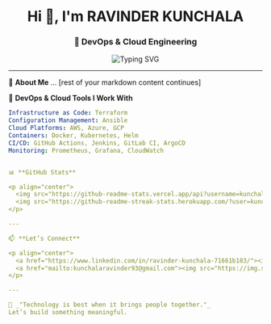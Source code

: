 <!-- ✅ DO NOT wrap the HTML in triple backticks -->

<h1 align="center">Hi 👋, I'm RAVINDER KUNCHALA</h1>
<h3 align="center">🚀 DevOps & Cloud Engineering</h3>

<p align="center">
  <img src="https://readme-typing-svg.demolab.com?font=Fira+Code&size=20&pause=1000&center=true&width=435&lines=Building+cloud-native+infrastructure;Automating+with+DevOps+best+practices;Always+learning+and+growing" alt="Typing SVG" />
</p>

---

🌟 **About Me**
... [rest of your markdown content continues]

🚀 **DevOps & Cloud Tools I Work With**
```yaml
Infrastructure as Code: Terraform
Configuration Management: Ansible
Cloud Platforms: AWS, Azure, GCP
Containers: Docker, Kubernetes, Helm
CI/CD: GitHub Actions, Jenkins, GitLab CI, ArgoCD
Monitoring: Prometheus, Grafana, CloudWatch


📊 **GitHub Stats**

<p align="center">
  <img src="https://github-readme-stats.vercel.app/api?username=kunchalaravinder93&show_icons=true&theme=radical" alt="GitHub Stats" height="180px"/>
  <img src="https://github-readme-streak-stats.herokuapp.com/?user=kunchalaravinder93&theme=radical" alt="GitHub Streak" height="180px"/>
</p>

---

📫 **Let’s Connect**

<p align="center">
  <a href="https://www.linkedin.com/in/ravinder-kunchala-71661b183/"><img src="https://img.shields.io/badge/LinkedIn-blue?style=flat&logo=linkedin" /></a>
  <a href="mailto:kunchalaravinder93@gmail.com"><img src="https://img.shields.io/badge/Email-red?style=flat&logo=gmail" /></a>
</p>

---

🧠 _"Technology is best when it brings people together."_  
Let’s build something meaningful.
```


